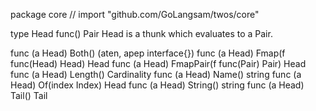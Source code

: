 package core // import "github.com/GoLangsam/twos/core"

type Head func() Pair
    Head is a thunk which evaluates to a Pair.


func (a Head) Both() (aten, apep interface{})
func (a Head) Fmap(f func(Head) Head) Head
func (a Head) FmapPair(f func(Pair) Pair) Head
func (a Head) Length() Cardinality
func (a Head) Name() string
func (a Head) Of(index Index) Head
func (a Head) String() string
func (a Head) Tail() Tail
